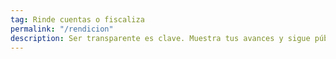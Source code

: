 ```yaml
---
tag: Rinde cuentas o fiscaliza
permalink: "/rendicion"
description: Ser transparente es clave. Muestra tus avances y sigue públicamente el progreso de instituciones y entidades privadas o públicas. 
---
```

